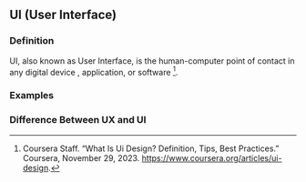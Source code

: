 ## UI (User Interface)
### Definition

UI, also known as User Interface, is the human-computer point of contact in any  digital device , application, or software [^coursera01ui].
### Examples

### Difference Between UX and UI



[^coursera01ui]: Coursera Staff. “What Is Ui Design? Definition, Tips, Best Practices.” Coursera, November 29, 2023. https://www.coursera.org/articles/ui-design. 
